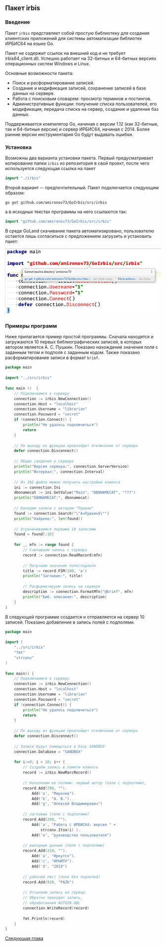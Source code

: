 ## Пакет irbis

### Введение

Пакет `irbis` представляет собой простую библиотеку для создания клиентских приложений для системы автоматизации библиотек ИРБИС64 на языке Go.

Пакет не содержит ссылок на внешний код и не требует irbis64_client.dll. Успешно работает на 32-битных и 64-битных версиях операционных систем Windows и Linux.

Основные возможности пакета:

* Поиск и расформатирование записей.
* Создание и модификация записей, сохранение записей в базе данных на сервере.
* Работа с поисковым словарем: просмотр терминов и постингов.
* Административные функции: получение списка пользователей, его модификация, передача списка на сервер, создание и удаление баз данных.

Поддерживается компилятор Go, начиная с версии 1.12 (как 32-битные, так и 64-битные версии) и сервер ИРБИС64, начиная с 2014. Более ранние версии инструментария Go будут выдавать ошибки.

### Установка

Возможны два варианта установки пакета. Первый предусматривает копирование папки `irbis` из репозитория в свой проект, после чего используется следующая ссылка на пакет

```go
import "./irbis"
```

Второй вариант -- предпочтительный. Пакет подключается следующим образом:

```
go get github.com/amironov73/GoIrbis/src/irbis
```

а в исходных текстах программы на него ссылаются так:

```go
import "github.com/amironov73/GoIrbis/src/irbis"
```

В среде GoLand скачивание пакета автоматизировано, пользователю остается лишь согласиться с предложением загрузить и установить пакет:

![Предложение скачивания](img/go_get.png)

### Примеры программ

Ниже прилагается пример простой программы. Сначала находятся и загружаются 10 первых библиографических записей, в которых автором является А. С. Пушкин. Показано нахождение значения поля с заданным тегом и подполя с заданным кодом. Также показано расформатирование записи в формат `brief`.

```go
package main

import "../src/irbis"

func main ()  {
	// Подключаемся к серверу
	connection := irbis.NewConnection()
	connection.Host = "localhost"
	connection.Username = "librarian"
	connection.Password = "secret"
	if !connection.Connect() {
		println("Не удалось подключиться")
		return
	}

	// По выходу из функции произойдет отключение от сервера
	defer connection.Disconnect()

	// Общие сведения о сервере
	println("Версия сервера:", connection.ServerVersion)
	println("Интервал:", connection.Interval)

	// Из INI-файла можно получить настройки клиента
	ini := connection.Ini
	dbnnamecat := ini.GetValue("Main", "DBNNAMECAT", "???")
	println("DBNNAMECAT:", dbnnamecat)

	// Находим записи с автором "Пушкин"
	found := connection.Search("\"A=Пушкин$\"")
	println("Найдено:", len(found))

	// Ограничиваемся первыми 10 записями
	found = found[:10]

	for _, mfn := range found {
		// Считываем запись с сервера
		record := connection.ReadRecord(mfn)

		// Получаем значение поля/подполя
		title := record.FSM(200, 'a')
		println("Заглавие:", title)

		// Расформатируем запись на сервере
		description := connection.FormatMfn("@brief", mfn)
		println("Биб. описание:", description)
	}
}
```

В следующей программе создается и отправляется на сервер 10 записей. Показано добавление в запись полей с подполями.

```go
package main

import (
	"../src/irbis"
	"fmt"
	"strconv"
)

func main() {
	// Подключаемся к серверу
	connection := irbis.NewConnection()
	connection.Host = "localhost"
	connection.Username = "librarian"
	connection.Password = "secret"
	if !connection.Connect() {
		println("Не удалось подключиться")
		return
	}

	// По выходу из функции произойдет отключение от сервера
	defer connection.Disconnect()

	// Записи будут помещаться в базу SANDBOX
	connection.Database = "SANDBOX"

	for i:=0; i < 10; i++ {
		// Создаём запись в памяти клиента
		record := irbis.NewMarcRecord()

		// Наполняем ее полями: первый автор (поле с подполями),
		record.Add(700, "").
			Add('a', "Миронов").
			Add('b', "А. В.").
			Add('g', "Алексей Владимирович")

		// заглавие (поле с подполями)
		record.Add(200, "").
			Add('a', "Работа с ИРБИС64: версия " +
				strconv.Itoa(i) ).
			Add('e', "руководство пользователя")

		// выходные данные (поле с подполями)
		record.Add(210, "").
			Add('a', "Иркутск").
			Add('c', "ИРНИТУ").
			Add('d', "2019")

		// рабочий лист (поле без подполей)
		record.Add(920, "PAZK")

		// Отсылаем запись на сервер.
		// Обратно приходит запись,
		// обработанная AUTOIN.GBL
		connection.WriteRecord(record)

		fmt.Println(record)
	}
}
```

[Следующая глава](chapter2.md)
